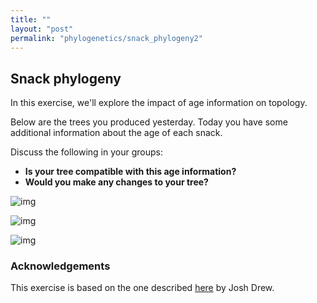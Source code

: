 ```yaml
---
title: ""
layout: "post" 
permalink: "phylogenetics/snack_phylogeny2"
---
```


## Snack phylogeny

In this exercise, we'll explore the impact of age information on topology.

Below are the trees you produced yesterday. Today you have some additional information about the age of each snack.

Discuss the following in your groups:

 * **Is your tree compatible with this age information?**
 * **Would you make any changes to your tree?**

![img]({{site.baseurl}}/images/group1snack_tree.jpeg)

![img]({{site.baseurl}}/images/group2snack_tree.png) 

![img]({{site.baseurl}}/images/group3snack_tree.png) 


### Acknowledgements

This exercise is based on the one described [here](https://labroides.wordpress.com/candy-phylogeny/) by Josh Drew. 
